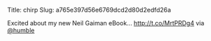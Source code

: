 Title: chirp
Slug: a765e397d56e6769dcd2d80d2edfd26a

Excited about my new Neil Gaiman eBook... <a href="http://t.co/MrtPRDg4">http://t.co/MrtPRDg4</a> via <a href="http://twitter.com/humble">@humble</a>
